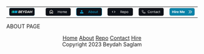<div align="center">
    <!-- HEADER MENU -->
    <table style="width: 100%;">
        <tr>
            <td><a href="https://github.com/beydah"><img src="https://raw.githubusercontent.com/beydah/asset/main/logo/beydah_colorful_white.png" align="left" style="width: 100%;"  alt="Beydah Logo"></a></td>
            <td></td>
            <td><a href="https://github.com/beydah"><img src="https://raw.githubusercontent.com/beydah/asset/main/button/home_off.png" align="right" style="width: 100%;"  alt="Home Button"></a></td>
            <td><a href="https://github.com/beydah/asset/blob/main/file/profile/about.md"><img src="https://raw.githubusercontent.com/beydah/asset/main/button/about_on.png" align="right" style="width: 100%;"  alt="About Button"></a></td>
            <td><a href="https://github.com/beydah/asset/blob/main/file/profile/repository.md"><img src="https://raw.githubusercontent.com/beydah/asset/main/button/repo_off.png" align="right" style="width: 100%;"  alt="Repo Button"></a></td>
            <td><a href="https://github.com/beydah/asset/blob/main/file/profile/contact.md"><img src="https://raw.githubusercontent.com/beydah/asset/main/button/contact_off.png" align="right" style="width: 100%;"  alt="Contact Button"></a></td>
            <td><a href="https://github.com/beydah/asset/blob/main/file/profile/contact.md"><img src="https://raw.githubusercontent.com/beydah/asset/main/button/hire_focus.png" align="right" style="width: 100%;"  alt="Hire Button"></a></td>
        </tr>
    </table>
</div>

ABOUT PAGE

<div align="center">
    <!-- FOOTER MENU -->
    <tr>
        <td></td>
        <td><a href="https://github.com/beydah">Home</a></td>
        <td><a href="https://github.com/beydah/asset/blob/main/file/profile/about.md">About</a></td>
        <td><a href="https://github.com/beydah/asset/blob/main/file/profile/repository.md">Repo</a></td>
        <td><a href="https://github.com/beydah/asset/blob/main/file/profile/contact.md">Contact</a></td>
        <td><a href="https://github.com/beydah/asset/blob/main/file/profile/contact.md">Hire</a></td>
        <td></td>
    </tr></br>
    Copyright 2023 Beydah Saglam
</div>
